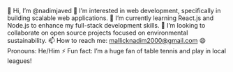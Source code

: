 👋 Hi, I’m @nadimjaved
👀 I’m interested in web development, specifically in building scalable web applications.
🌱 I’m currently learning React.js and Node.js to enhance my full-stack development skills.
💞️ I’m looking to collaborate on open source projects focused on environmental sustainability.
📫 How to reach me: mallicknadim2000@gmail.com
😄 Pronouns: He/Him
⚡ Fun fact: I’m a huge fan of table tennis and play in local leagues!

<!--
nadimjaved/nadimjaved is a ✨ special ✨ repository because its `README.md` (this file) appears on your GitHub profile.
You can click the Preview link to take a look at your changes.
-->
